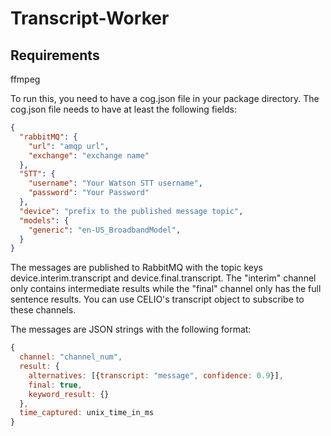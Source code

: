 # Transcript-Worker

## Requirements
ffmpeg

To run this, you need to have a cog.json file in your package directory.
The cog.json file needs to have at least the following fields:
```json
{
  "rabbitMQ": {
    "url": "amqp url",
    "exchange": "exchange name"
  },
  "STT": {
    "username": "Your Watson STT username",
    "password": "Your Password"
  },
  "device": "prefix to the published message topic",
  "models": {
    "generic": "en-US_BroadbandModel",
  }
}
```

The messages are published to RabbitMQ with the topic keys device.interim.transcript and device.final.transcript.  The "interim" channel only contains intermediate results while the "final" channel only has the full sentence results.  You can use CELIO's transcript object to subscribe to these channels.

The messages are JSON strings with the following format:
```javascript
{
  channel: "channel_num",
  result: {
    alternatives: [{transcript: "message", confidence: 0.9}],
    final: true,
    keyword_result: {}
  },
  time_captured: unix_time_in_ms
}
```
